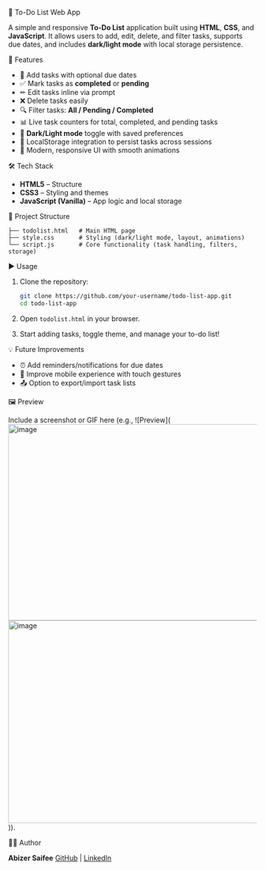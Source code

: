 📌 To-Do List Web App

A simple and responsive **To-Do List** application built using **HTML**, **CSS**, and **JavaScript**.
It allows users to add, edit, delete, and filter tasks, supports due dates, and includes **dark/light mode** with local storage persistence.

🚀 Features

* 📝 Add tasks with optional due dates
* ✅ Mark tasks as **completed** or **pending**
* ✏ Edit tasks inline via prompt
* ❌ Delete tasks easily
* 🔍 Filter tasks: **All / Pending / Completed**
* 📊 Live task counters for total, completed, and pending tasks
* 🌙 **Dark/Light mode** toggle with saved preferences
* 💾 LocalStorage integration to persist tasks across sessions
* 🎨 Modern, responsive UI with smooth animations

🛠️ Tech Stack

* **HTML5** – Structure
* **CSS3** – Styling and themes
* **JavaScript (Vanilla)** – App logic and local storage

📂 Project Structure

```
├── todolist.html   # Main HTML page  
├── style.css       # Styling (dark/light mode, layout, animations)  
└── script.js       # Core functionality (task handling, filters, storage)  
```

▶️ Usage

1. Clone the repository:

   ```bash
   git clone https://github.com/your-username/todo-list-app.git
   cd todo-list-app
   ```
2. Open `todolist.html` in your browser.
3. Start adding tasks, toggle theme, and manage your to-do list!

💡 Future Improvements

* ⏰ Add reminders/notifications for due dates
* 📱 Improve mobile experience with touch gestures
* 📤 Option to export/import task lists

🖼️ Preview

Include a screenshot or GIF here (e.g., ![Preview](
<img width="677" height="397" alt="image" src="https://github.com/user-attachments/assets/a58fca1a-1e4c-429e-8d48-0410ab259b81" />
<img width="701" height="410" alt="image" src="https://github.com/user-attachments/assets/31d4208a-706f-4563-bd21-1b355820f756" />
)).

🧑‍💻 Author

**Abizer Saifee**
[GitHub](https://github.com/ABIZER-web) | [LinkedIn](www.linkedin.com/in/mr-abizer-saify-a3b936278)

